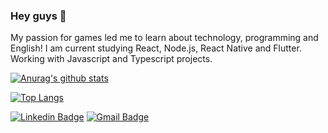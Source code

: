 ### Hey guys 👋

My passion for games led me to learn about technology, programming and English!
I am current studying React, Node.js, React Native and Flutter. Working with Javascript and Typescript projects.

[![Anurag's github stats](https://github-readme-stats.vercel.app/api?username=marcosvcorsi&count_private=true&hide=prs,issues,contribs&show_icons=true&theme=dark)](https://github.com/anuraghazra/github-readme-stats)

[![Top Langs](https://github-readme-stats.vercel.app/api/top-langs/?username=marcosvcorsi&theme=dark&layout=compact)](https://github.com/anuraghazra/github-readme-stats)

[![Linkedin Badge](https://img.shields.io/badge/-LinkedIn-blue?style=flat-square&logo=Linkedin&logoColor=white&link=https://www.linkedin.com/in/marcos-vinicius-corsi/)](https://www.linkedin.com/in/marcos-vinicius-corsi/)
[![Gmail Badge](https://img.shields.io/badge/-Gmail-c14438?style=flat-square&logo=Gmail&logoColor=white&link=mailto:marcosvcorsi@gmail.com)](mailto:marcosvcorsi@gmail.com)

<!--
**marcosvcorsi/marcosvcorsi** is a ✨ _special_ ✨ repository because its `README.md` (this file) appears on your GitHub profile.

Here are some ideas to get you started:

- 🔭 I’m currently working on ...
- 🌱 I’m currently learning ...
- 👯 I’m looking to collaborate on ...
- 🤔 I’m looking for help with ...
- 💬 Ask me about ...
- 📫 How to reach me: ...
- 😄 Pronouns: ...
- ⚡ Fun fact: ...
-->
